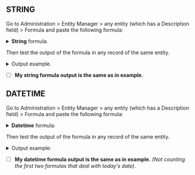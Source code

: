 ## STRING

Go to Administration > Entity Manager > any entity (which has a Description field) > Formula and paste the following formula:

<details>
    <summary><b>String</b> formula.</summary>

    description = list(
        string\concatenate('ab', 'cd'),                                     // will return 'abcd'
        string\substring('abcde', 1, 2),                                    // will return 'bc'
        string\substring('abcde', 1, -1),                                   // will return 'bcd'
        string\contains('hello world', 'world'),                            // will return true
        string\pos('hello world', 'world'),                                 // will return `6`
        string\test('hello world', '/hello/i'),                             // will return TRUE
        string\length('hello world'),                                       // will return `11`
        string\trim(' hello world '),                                       // will return `hello world`
        string\lowerCase('HELLO world'),                                    // will return `hello world`
        string\upperCase('HELLO world'),                                    // will return `HELLO WORLD`
        string\pad('100', 5, '*', 'right'),                                 // will return `100**`
        string\match('{token1} foo {token2} bar', '/{[^}]*}/'),             // will return {token1}
        string\matchAll('{token1} foo {token2} bar', '/{[^}]*}/'),          // will return {token1},{token2}
        string\matchExtract('values: 1000 2000', '/values\: (.*) (.*)$/'),  // will return 1000,2000
        string\replace('Hello {test}', '{test}', 'world'),                  // will return 'Hello world'
        string\split('hello world', ' ')                                    // will return ['hello', 'world']
        );

</details>
    
Then test the output of the formula in any record of the same entity.

<details>
<summary>Output example.</summary>
   
    abcd,bc,bcd,true,6,true,11,hello world,hello world,HELLO WORLD,100**,{token1},{token1},{token2},1000,2000,Hello world,hello,world
    
</details>

- [ ] **My string formula output is the same as in example.**

## DATETIME

Go to Administration > Entity Manager > any entity (which has a Description field) > Formula and paste the following formula:

<details>
    <summary><b>Datetime</b> formula:</summary>

    $datetime = '2023-03-21 13:15:19';
    $datetime1 = '2021-12-31 09:32:01';

    description = string\concatenate(
        datetime\today(),                                                    '\n', // will return today's date (w/o time)
        datetime\now(),                                                      '\n', // will return current datetime
        '\n',
        datetime\format($datetime, 'America/New_York', 'MM/DD/YYYY hh:mma'), '\n', // will return '03/21/2023 09:15am'
        datetime\date($datetime),                                            '\n', // will return 21
        datetime\month($datetime),                                           '\n', // will return 3
        datetime\year($datetime),                                            '\n', // will return 2023
        datetime\hour($datetime),                                            '\n', // will return 15
        datetime\minute($datetime),                                          '\n', // will return 15
        datetime\dayOfWeek($datetime),                                       '\n', // will return 2
        datetime\diff($datetime, $datetime1, 'years'),                       '\n', // will return 1
        datetime\diff($datetime, $datetime1, 'months'),                      '\n', // will return 14
        datetime\diff($datetime, $datetime1, 'days'),                        '\n', // will return 445
        datetime\diff($datetime, $datetime1, 'hours'),                       '\n', // will return 10683
        datetime\diff($datetime, $datetime1, 'minutes'),                     '\n', // will return 641023
        datetime\addMinutes($datetime, 10),                                  '\n', // will return 2023-03-21 13:25:19
        datetime\addMinutes($datetime, -10),                                 '\n', // will return 2023-03-21 13:05:19
        datetime\addHours($datetime, 7),                                     '\n', // will return 2023-03-21 20:15:19
        datetime\addHours($datetime, -7),                                    '\n', // will return 2023-03-21 06:15:19
        datetime\addDays($datetime, 14),                                     '\n', // will return 2023-04-04 13:15:19
        datetime\addDays($datetime, -14),                                    '\n', // will return 2023-03-07 13:15:19
        datetime\addWeeks($datetime, 4),                                     '\n', // will return 2023-04-18 13:15:19
        datetime\addWeeks($datetime, -4),                                    '\n', // will return 2023-02-21 13:15:19
        datetime\addMonths($datetime, 5),                                    '\n', // will return 2023-08-21 13:15:19
        datetime\addMonths($datetime, -5),                                   '\n', // will return 2022-10-21 13:15:19
        datetime\addYears($datetime, 10),                                    '\n', // will return 2033-03-21 13:15:19
        datetime\addYears($datetime, -10),                                   '\n', // will return 2013-03-21 13:15:19
        datetime\closest($datetime, 'date', 1, true),                        '\n', // will return 2023-02-28 22:00
        datetime\closest($datetime, 'time', '20:00'),                        '\n', // will return 2023-03-21 18:00
        datetime\closest($datetime, 'dayOfWeek', 1)                                // will return 2023-03-26 21:00
        );
    
</details>

Then test the output of the formula in any record of the same entity.

<details>
<summary>Output example:</summary>
   
    2023-04-04
    2023-04-04 13:40:47

    03/21/2023 09:15am
    21
    3
    2023
    15
    15
    2
    1
    14
    445
    10683
    641023
    2023-03-21 13:25:19
    2023-03-21 13:05:19
    2023-03-21 20:15:19
    2023-03-21 06:15:19
    2023-04-04 13:15:19
    2023-03-07 13:15:19
    2023-04-18 13:15:19
    2023-02-21 13:15:19
    2023-08-21 13:15:19
    2022-10-21 13:15:19
    2033-03-21 13:15:19
    2013-03-21 13:15:19
    2023-02-28 22:00
    2023-03-21 18:00
    2023-03-26 21:00
    
</details>

- [ ] **My datetime formula output is the same as in example.** *(Not counting the first two formulas that deal with today's date).*
